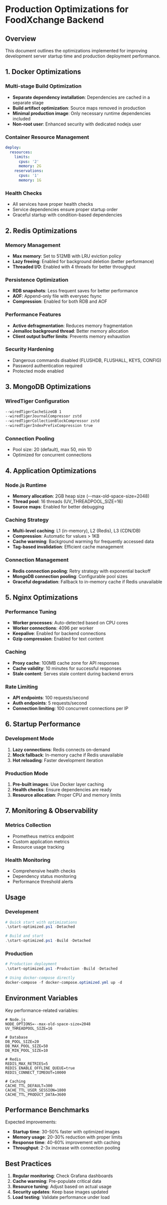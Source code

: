 # Production Optimizations for FoodXchange Backend

## Overview
This document outlines the optimizations implemented for improving development server startup time and production deployment performance.

## 1. Docker Optimizations

### Multi-stage Build Optimization
- **Separate dependency installation**: Dependencies are cached in a separate stage
- **Build artifact optimization**: Source maps removed in production
- **Minimal production image**: Only necessary runtime dependencies included
- **Non-root user**: Enhanced security with dedicated nodejs user

### Container Resource Management
```yaml
deploy:
  resources:
    limits:
      cpus: '2'
      memory: 2G
    reservations:
      cpus: '1'
      memory: 1G
```

### Health Checks
- All services have proper health checks
- Service dependencies ensure proper startup order
- Graceful startup with condition-based dependencies

## 2. Redis Optimizations

### Memory Management
- **Max memory**: Set to 512MB with LRU eviction policy
- **Lazy freeing**: Enabled for background deletion (better performance)
- **Threaded I/O**: Enabled with 4 threads for better throughput

### Persistence Optimization
- **RDB snapshots**: Less frequent saves for better performance
- **AOF**: Append-only file with everysec fsync
- **Compression**: Enabled for both RDB and AOF

### Performance Features
- **Active defragmentation**: Reduces memory fragmentation
- **Jemalloc background thread**: Better memory allocation
- **Client output buffer limits**: Prevents memory exhaustion

### Security Hardening
- Dangerous commands disabled (FLUSHDB, FLUSHALL, KEYS, CONFIG)
- Password authentication required
- Protected mode enabled

## 3. MongoDB Optimizations

### WiredTiger Configuration
```bash
--wiredTigerCacheSizeGB 1
--wiredTigerJournalCompressor zstd
--wiredTigerCollectionBlockCompressor zstd
--wiredTigerIndexPrefixCompression true
```

### Connection Pooling
- Pool size: 20 (default), max 50, min 10
- Optimized for concurrent connections

## 4. Application Optimizations

### Node.js Runtime
- **Memory allocation**: 2GB heap size (--max-old-space-size=2048)
- **Thread pool**: 16 threads (UV_THREADPOOL_SIZE=16)
- **Source maps**: Enabled for better debugging

### Caching Strategy
- **Multi-level caching**: L1 (in-memory), L2 (Redis), L3 (CDN/DB)
- **Compression**: Automatic for values > 1KB
- **Cache warming**: Background warming for frequently accessed data
- **Tag-based invalidation**: Efficient cache management

### Connection Management
- **Redis connection pooling**: Retry strategy with exponential backoff
- **MongoDB connection pooling**: Configurable pool sizes
- **Graceful degradation**: Fallback to in-memory cache if Redis unavailable

## 5. Nginx Optimizations

### Performance Tuning
- **Worker processes**: Auto-detected based on CPU cores
- **Worker connections**: 4096 per worker
- **Keepalive**: Enabled for backend connections
- **Gzip compression**: Enabled for text content

### Caching
- **Proxy cache**: 100MB cache zone for API responses
- **Cache validity**: 10 minutes for successful responses
- **Stale content**: Serves stale content during backend errors

### Rate Limiting
- **API endpoints**: 100 requests/second
- **Auth endpoints**: 5 requests/second
- **Connection limiting**: 100 concurrent connections per IP

## 6. Startup Performance

### Development Mode
1. **Lazy connections**: Redis connects on-demand
2. **Mock fallback**: In-memory cache if Redis unavailable
3. **Hot reloading**: Faster development iteration

### Production Mode
1. **Pre-built images**: Use Docker layer caching
2. **Health checks**: Ensure dependencies are ready
3. **Resource allocation**: Proper CPU and memory limits

## 7. Monitoring & Observability

### Metrics Collection
- Prometheus metrics endpoint
- Custom application metrics
- Resource usage tracking

### Health Monitoring
- Comprehensive health checks
- Dependency status monitoring
- Performance threshold alerts

## Usage

### Development
```powershell
# Quick start with optimizations
.\start-optimized.ps1 -Detached

# Build and start
.\start-optimized.ps1 -Build -Detached
```

### Production
```powershell
# Production deployment
.\start-optimized.ps1 -Production -Build -Detached

# Using docker-compose directly
docker-compose -f docker-compose.optimized.yml up -d
```

## Environment Variables

Key performance-related variables:
```env
# Node.js
NODE_OPTIONS=--max-old-space-size=2048
UV_THREADPOOL_SIZE=16

# Database
DB_POOL_SIZE=20
DB_MAX_POOL_SIZE=50
DB_MIN_POOL_SIZE=10

# Redis
REDIS_MAX_RETRIES=5
REDIS_ENABLE_OFFLINE_QUEUE=true
REDIS_CONNECT_TIMEOUT=10000

# Caching
CACHE_TTL_DEFAULT=300
CACHE_TTL_USER_SESSION=1800
CACHE_TTL_PRODUCT_DATA=3600
```

## Performance Benchmarks

Expected improvements:
- **Startup time**: 30-50% faster with optimized images
- **Memory usage**: 20-30% reduction with proper limits
- **Response time**: 40-60% improvement with caching
- **Throughput**: 2-3x increase with connection pooling

## Best Practices

1. **Regular monitoring**: Check Grafana dashboards
2. **Cache warming**: Pre-populate critical data
3. **Resource tuning**: Adjust based on actual usage
4. **Security updates**: Keep base images updated
5. **Load testing**: Validate performance under load